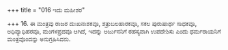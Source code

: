 +++
title = "016 ಇದು ಮಹೀಶರ"

+++
16. ಈ ಮಂತ್ರವು ರಾಜರ ದುಃಖನಾಶಕವೂ, ಶತ್ರುಬಲಹಾರಕವೂ, ಸಕಲ ಪುರುಷಾರ್ಥ ಸಾಧಕವೂ, ಅಧಿವ್ಯಾಧಿಹರವೂ, ಮಂಗಳಪ್ರದವೂ ಆಗಿದೆ, ಇದನ್ನು ಅರ್ಜುನನಿಗೆ ರಹಸ್ಯವಾಗಿ ಉಪದೇಶಿಸು ಎಂದು ಧರ್ಮರಾಯನಿಗೆ  ಮಂತ್ರವೊಂದನ್ನು ಅನುಗ್ರಹಿಸಿದನು.